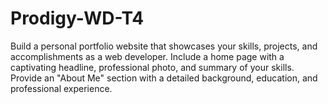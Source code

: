 # Prodigy-WD-T4
Build a personal portfolio website that showcases your skills, projects, and accomplishments as a web developer. Include a home page with a captivating headline, professional photo, and summary of your skills. Provide an "About Me" section with a detailed background, education, and professional experience.

